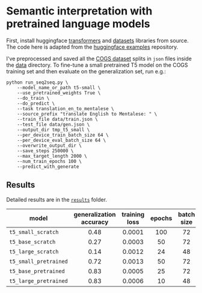# Semantic interpretation with pretrained language models

First, install huggingface [transformers](https://huggingface.co/transformers/installation.html#installing-from-source) and [datasets](https://huggingface.co/docs/datasets/installation.html#installing-from-source) libraries from source. The code here is adapted from the [huggingface examples](https://github.com/huggingface/transformers/blob/master/examples/seq2seq) repository.

I've preprocessed and saved all the [COGS dataset](https://github.com/najoungkim/COGS) splits in `json` files inside the [data](https://github.com/eminorhan/cogs-pretrained-lms/tree/master/data) directory. To fine-tune a small pretrained T5 model on the COGS training set and then evaluate on the generalization set, run e.g.: 

```
python run_seq2seq.py \
    --model_name_or_path t5-small \
    --use_pretrained_weights True \
    --do_train \
    --do_predict \
    --task translation_en_to_mentalese \
    --source_prefix "translate English to Mentalese: " \
    --train_file data/train.json \
    --test_file data/gen.json \
    --output_dir tmp_t5_small \
    --per_device_train_batch_size 64 \
    --per_device_eval_batch_size 64 \
    --overwrite_output_dir \
    --save_steps 250000 \
    --max_target_length 2000 \
    --num_train_epochs 100 \
    --predict_with_generate
```

## Results
Detailed results are in the [`results`](https://github.com/eminorhan/cogs-pretrained-lms/tree/master/results) folder.

| model | generalization accuracy | training loss | epochs | batch size | 
| ----- |:-----------------------:|:-------------:|:------:|:----------:|
| `t5_small_scratch`    | 0.48       | 0.0001        | 100    | 72      |
| `t5_base_scratch`     | 0.27       | 0.0003        | 50     | 72      |
| `t5_large_scratch`    | 0.14       | 0.0012        | 24     | 48      |
| `t5_small_pretrained` | 0.72       | 0.0013        | 50     | 72      |
| `t5_base_pretrained`  | 0.83       | 0.0005        | 25     | 72      |
| `t5_large_pretrained` | 0.83       | 0.0006        | 10     | 48      |
